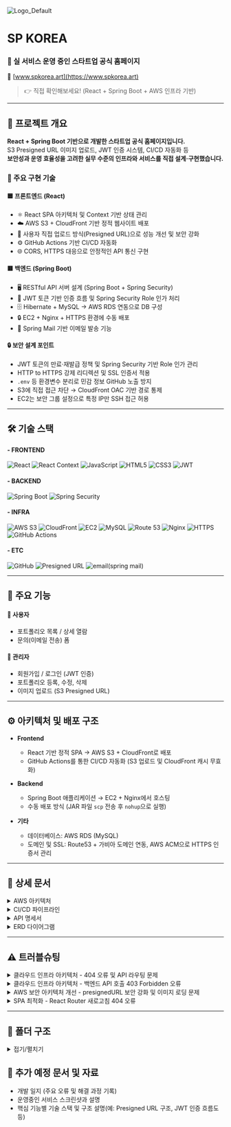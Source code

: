 ![Logo_Default](https://github.com/user-attachments/assets/bb8e62db-cd8f-4eec-b1f3-c39ea534af51)
# SP KOREA  
### 🚀 실 서비스 운영 중인 스타트업 공식 홈페이지  
🔗 [www.spkorea.art](https://www.spkorea.art)  
> 👉 직접 확인해보세요! (React + Spring Boot + AWS 인프라 기반)

---

## 📌 프로젝트 개요

**React + Spring Boot 기반으로 개발한 스타트업 공식 홈페이지입니다.**  
S3 Presigned URL 이미지 업로드, JWT 인증 시스템, CI/CD 자동화 등  
**보안성과 운영 효율성을 고려한 실무 수준의 인프라와 서비스를 직접 설계·구현했습니다.**

### 🧩 주요 구현 기술

#### 🟦 프론트엔드 (React)
- ⚛️ React SPA 아키텍처 및 Context 기반 상태 관리
- ☁️ AWS S3 + CloudFront 기반 정적 웹사이트 배포
- 🔐 사용자 직접 업로드 방식(Presigned URL)으로 성능 개선 및 보안 강화
- ⚙️ GitHub Actions 기반 CI/CD 자동화
- 🌐 CORS, HTTPS 대응으로 안정적인 API 통신 구현

#### 🟥 백엔드 (Spring Boot)
- 🖥️ RESTful API 서버 설계 (Spring Boot + Spring Security)
- 🔑 JWT 토큰 기반 인증 흐름 및 Spring Security Role 인가 처리
- 🗄️ Hibernate + MySQL → AWS RDS 연동으로 DB 구성
- 🔒 EC2 + Nginx + HTTPS 환경에 수동 배포
- 📧 Spring Mail 기반 이메일 발송 기능

#### 🔒 보안 설계 포인트
- JWT 토큰의 만료·재발급 정책 및 Spring Security 기반 Role 인가 관리
- HTTP to HTTPS 강제 리디렉션 및 SSL 인증서 적용
- `.env` 등 환경변수 분리로 민감 정보 GitHub 노출 방지
- S3에 직접 접근 차단 → CloudFront OAC 기반 경로 통제
- EC2는 보안 그룹 설정으로 특정 IP만 SSH 접근 허용

---

## 🛠️ 기술 스택

#### - FRONTEND  
![React](https://img.shields.io/badge/React-20232A?style=for-the-badge&logo=react&logoColor=61DAFB)
![React Context](https://img.shields.io/badge/React_Context-3178C6?style=for-the-badge&logo=react&logoColor=white)
![JavaScript](https://img.shields.io/badge/JavaScript-F7DF1E?style=for-the-badge&logo=javascript&logoColor=black)
![HTML5](https://img.shields.io/badge/HTML5-E34F26?style=for-the-badge&logo=html5&logoColor=white)
![CSS3](https://img.shields.io/badge/CSS3-1572B6?style=for-the-badge&logo=css3&logoColor=white)
![JWT](https://img.shields.io/badge/JWT-000000?style=for-the-badge&logo=jwt&logoColor=white) 

#### - BACKEND  
![Spring Boot](https://img.shields.io/badge/Spring_Boot-6DB33F?style=for-the-badge&logo=springboot&logoColor=white)
![Spring Security](https://img.shields.io/badge/Spring_Security-4BAF4F?style=for-the-badge&logo=springsecurity&logoColor=white)

#### - INFRA  
![AWS S3](https://img.shields.io/badge/AWS_S3-569A31?style=for-the-badge&logo=amazonaws&logoColor=white)
![CloudFront](https://img.shields.io/badge/CloudFront-232F3E?style=for-the-badge&logo=amazonaws&logoColor=white)
![EC2](https://img.shields.io/badge/AWS_EC2-FF9900?style=for-the-badge&logo=amazonec2&logoColor=white)
![MySQL](https://img.shields.io/badge/RDS(MySQL)-00758F?style=for-the-badge&logo=mysql&logoColor=white)
![Route 53](https://img.shields.io/badge/Route_53-4053A0?style=for-the-badge&logo=amazonaws&logoColor=white)
![Nginx](https://img.shields.io/badge/Nginx-009639?style=for-the-badge&logo=nginx&logoColor=white)
![HTTPS](https://img.shields.io/badge/HTTPS-005C9C?style=for-the-badge&logo=letsencrypt&logoColor=white)
![GitHub Actions](https://img.shields.io/badge/GitHub_Actions-2088FF?style=for-the-badge&logo=githubactions&logoColor=white)  

#### - ETC  
![GitHub](https://img.shields.io/badge/GitHub-181717?style=for-the-badge&logo=github&logoColor=white)
![Presigned URL](https://img.shields.io/badge/Presigned_URL-232F3E?style=for-the-badge&logo=amazonaws&logoColor=white)
![email(spring mail)](https://img.shields.io/badge/Email(spring_mail)-3178C6?style=for-the-badge&logo=amazonaws&logoColor=white)

---

## 🎯 주요 기능

#### 👤 사용자
- 포트폴리오 목록 / 상세 열람
- 문의(이메일 전송) 폼

#### 🔐 관리자
- 회원가입 / 로그인 (JWT 인증)
- 포트폴리오 등록, 수정, 삭제
- 이미지 업로드 (S3 Presigned URL)

---

## ⚙️ 아키텍처 및 배포 구조

- **Frontend**
  - React 기반 정적 SPA → AWS S3 + CloudFront로 배포
  - GitHub Actions를 통한 CI/CD 자동화 (S3 업로드 및 CloudFront 캐시 무효화)
  
- **Backend**
  - Spring Boot 애플리케이션 → EC2 + Nginx에서 호스팅
  - 수동 배포 방식 (JAR 파일 `scp` 전송 후 `nohup`으로 실행)
  
- **기타**
  - 데이터베이스: AWS RDS (MySQL)
  - 도메인 및 SSL: Route53 + 가비아 도메인 연동, AWS ACM으로 HTTPS 인증서 관리

---

## 📄 상세 문서  

<details>
  <summary>AWS 아키텍처</summary>
    <img src="https://github.com/user-attachments/assets/e033bc7a-700f-4439-9dc7-1c6099ce5ea2" />
</details>

<details>
  <summary>CI/CD 파이프라인</summary>
    <img src="https://github.com/user-attachments/assets/64da268a-9d71-4800-8077-514bd2f1475d" />
</details>
  
<details>
  <summary>API 명세서</summary>
    <img src="https://github.com/user-attachments/assets/ec61fc21-a0b8-493e-b97a-9744adb73744" alt="API 명세서" />
  
  | 메서드 | URL                | 설명                        | 요청 바디                | 응답 예                      | 인증 필요 여부 |
  |:-------|:-------------------|:---------------------------|:------------------------|:-----------------------------|:--------------|
  | GET    | /api/work          | 모든 작업(포트폴리오) 조회  | 없음                    | 작업 배열                   | 아니오        |
  | POST   | /api/work          | 새 작업 생성               | WorkRequestDto          | 생성된 작업 객체            | 예            |
  | GET    | /api/work/{id}     | 특정 작업 상세 조회        | 없음                    | WorkResponseDto             | 아니오        |
  | PUT    | /api/work/{id}     | 특정 작업 수정             | WorkRequestDto          | 수정된 작업 객체            | 예            |
  | DELETE | /api/work/{id}     | 특정 작업 삭제             | 없음                    | 성공 메시지                 | 예            |
  | GET    | /api/work/thumbnails | 메인 썸네일 목록 조회     | 없음                    | MainThumbnailDto 배열       | 아니오        |
  | GET    | /api/work/new      | 신규 썸네일 목록 조회       | 없음                    | NewThumbnailDto 배열        | 아니오        |
  | POST   | /api/contact       | 문의 메시지 전송            | ContactMessage          | 성공 메시지                 | 아니오        |
  | POST   | /api/auth/signup   | 회원가입                  | SignupRequestDto        | 성공 메시지                 | 아니오        |
  | POST   | /api/auth/login    | 로그인                    | LoginRequestDto         | LoginResponseDto (토큰 포함)| 아니오        |
  | GET    | /api/s3/presign    | S3 업로드 Presigned URL 발급| 쿼리파라미터: key, contentType | presigned URL 객체     | 예            |
  | GET    | /api/category      | 카테고리 전체 조회          | 없음                    | 문자열 배열                 | 아니오        |
</details>

<details>
  <summary>ERD 다이어그램</summary>
    <img src="https://github.com/user-attachments/assets/83a62dcb-8239-4480-a7ef-4baea021afa9" />
</details>

---

## ⚠️ 트러블슈팅
<details>
<summary>클라우드 인프라 아키텍처 - 404 오류 및 API 라우팅 문제</summary>

### 🚨 문제상황
- 배포 후 전체 서비스에서 404 오류 발생  
- API 요청이 의도와 다르게 S3 정적 리소스로 라우팅됨

### 🔥 기술적 분석
- CloudFront + EC2 + S3 하이브리드 아키텍처에서 요청 분산 로직 부재  
- API 엔드포인트(`/api/**`)와 정적 리소스 간 명확한 라우팅 규칙 필요

### 🌀 해결방안
- CloudFront Behaviors 설정  
  - `/api/**` → EC2 Spring Boot 서버 (Origin)  
  - `/*` (기본) → S3 정적 리소스 (Origin)  
- Origin Protocol Policy 최적화

</details>

<details>
<summary>클라우드 인프라 아키텍처 - 백엔드 API 호출 403 Forbidden 오류</summary>

### 🚨 문제상황
- 프론트엔드는 정상 작동하나 백엔드 API 호출 시 403 Forbidden 오류 발생

### 🔥 기술적 분석
- CloudFront Origin 설정이 HTTPS Only로 구성됨  
- EC2 서버는 HTTP(포트 8080)만 리스닝하여 프로토콜 불일치 발생

### 🌀 해결방안
- Origin Protocol Policy를 HTTP Only로 변경하여 프로토콜 불일치 해결

</details>

<details>
<summary>AWS 보안 아키텍처 개선 - presignedURL 보안 강화 및 이미지 로딩 문제</summary>

### 🚨 문제상황
- 클라이언트 측에 AWS Access Key 하드코딩으로 보안 위험 노출  
- presignedURL 도입 후 기존 이미지 URL 경로 이슈 발생 (이미지 로딩 실패)

### 🔥 기술적 분석
- 초기 개발 시 프론트엔드에서 직접 S3 업로드 (보안 취약점)  
- presignedURL 도입 후 상대경로 저장으로 인해 이미지가 정상 노출되지 않음

### 🌀 해결방안
- presignedURL 방식 도입으로 보안 강화  
- CloudFront 캐시 무효화 수행하여 URL 정합성 확보  
- 절대경로 및 상대경로 문제 해결하여 이미지 서빙 안정화

</details>

<details>
<summary>SPA 최적화 - React Router 새로고침 404 오류</summary>

### 🚨 문제상황
- React Router를 사용하는 SPA에서 새로고침 또는 직접 URL 접근 시 404 오류 발생

### 🔥 기술적 분석
- S3 + CloudFront 환경에서 SPA 라우팅 처리 로직 부재  
- 서버가 해당 경로에 실제 파일이 없다고 판단하여 404 오류 반환

### 🌀 해결방안
- CloudFront Error Pages 설정:  
  - 403, 404 오류 발생 시 `/index.html`로 리다이렉트  
  - 응답 코드(Response Code)를 200으로 변경하여 SPA 라우팅 지원

</details>


---

## 📂 폴더 구조
<details>
  <summary>접기/펼치기</summary>
  
```
📦 SPKorea_Front-end
  ┗ 📂 src
    ┣ 📜 App.jsx
    ┣ 📂 assets
    ┃ ┣ 📂 img
    ┃ ┗ 📂 videos
    ┣ 📂 components
    ┃ ┣ 📜 ContactForm.jsx
    ┃ ┣ 📜 CursorFollwer.jsx
    ┃ ┣ 📜 Footer.css
    ┃ ┣ 📜 Footer.jsx
    ┃ ┣ 📜 Header.css
    ┃ ┣ 📜 Header.jsx
    ┃ ┣ 📜 ImageUploader.jsx
    ┃ ┣ 📜 Logo.jsx
    ┃ ┣ 📜 ScrollToTop.jsx
    ┃ ┗ 📜 VideoUploader.jsx
    ┣ 📂 contexts
    ┃ ┗ 📜 AuthContext.jsx
    ┣ 📜 index.js
    ┣ 📂 pages
    ┃ ┣ 📜 About.css
    ┃ ┣ 📜 About.jsx
    ┃ ┣ 📂 admin
    ┃ ┃ ┣ 📜 WorkAdd.css
    ┃ ┃ ┣ 📜 WorkAdd.jsx
    ┃ ┃ ┣ 📜 WorkEdit.css
    ┃ ┃ ┗ 📜 WorkEdit.jsx
    ┃ ┣ 📜 Home.css
    ┃ ┣ 📜 Home.jsx
    ┃ ┣ 📂 user
    ┃ ┃ ┣ 📜 Login.css
    ┃ ┃ ┣ 📜 Login.jsx
    ┃ ┃ ┣ 📜 SignUp.css
    ┃ ┃ ┗ 📜 SignUp.jsx
    ┃ ┗ 📂 work
    ┃   ┣ 📜 WorkDetail.css
    ┃   ┣ 📜 WorkDetail.jsx
    ┃   ┣ 📜 WorkList.css
    ┃   ┗ 📜 WorkList.jsx
    ┗ 📂 utils
      ┣ 📜 authUtils.jsx
      ┗ 📜 s3Uploader.jsx
  ```
  ```
  📦 SPKorea_Back-end
    📂src
     ┣ 📂main
     ┃ ┣ 📂java
     ┃ ┃ ┗ 📂com
     ┃ ┃ ┃ ┗ 📂spkorea
     ┃ ┃ ┃ ┃ ┣ 📂config
     ┃ ┃ ┃ ┃ ┃ ┣ 📜AwsS3Config.java
     ┃ ┃ ┃ ┃ ┃ ┣ 📜JwtAuthenticationFilter.java
     ┃ ┃ ┃ ┃ ┃ ┣ 📜JwtUtil.java
     ┃ ┃ ┃ ┃ ┃ ┣ 📜SecurityConfig.java
     ┃ ┃ ┃ ┃ ┃ ┗ 📜WebConfig.java
     ┃ ┃ ┃ ┃ ┣ 📂controller
     ┃ ┃ ┃ ┃ ┃ ┣ 📜AuthController.java
     ┃ ┃ ┃ ┃ ┃ ┣ 📜CategoryController.java
     ┃ ┃ ┃ ┃ ┃ ┣ 📜ContactController.java
     ┃ ┃ ┃ ┃ ┃ ┣ 📜S3Controller.java
     ┃ ┃ ┃ ┃ ┃ ┗ 📜WorkController.java
     ┃ ┃ ┃ ┃ ┣ 📂dto
     ┃ ┃ ┃ ┃ ┃ ┣ 📜LoginRequestDto.java
     ┃ ┃ ┃ ┃ ┃ ┣ 📜LoginResponseDto.java
     ┃ ┃ ┃ ┃ ┃ ┣ 📜MainThumbnailDto.java
     ┃ ┃ ┃ ┃ ┃ ┣ 📜NewThumbnailDto.java
     ┃ ┃ ┃ ┃ ┃ ┣ 📜SignupRequestDto.java
     ┃ ┃ ┃ ┃ ┃ ┣ 📜WorkRequestDto.java
     ┃ ┃ ┃ ┃ ┃ ┗ 📜WorkResponseDto.java
     ┃ ┃ ┃ ┃ ┣ 📂entity
     ┃ ┃ ┃ ┃ ┃ ┣ 📜Category.java
     ┃ ┃ ┃ ┃ ┃ ┣ 📜ContactMessage.java
     ┃ ┃ ┃ ┃ ┃ ┣ 📜User.java
     ┃ ┃ ┃ ┃ ┃ ┣ 📜Work.java
     ┃ ┃ ┃ ┃ ┃ ┗ 📜WorkImage.java
     ┃ ┃ ┃ ┃ ┣ 📂repository
     ┃ ┃ ┃ ┃ ┃ ┣ 📜CategoryRepository.java
     ┃ ┃ ┃ ┃ ┃ ┣ 📜ContactMessageRepository.java
     ┃ ┃ ┃ ┃ ┃ ┣ 📜UserRepository.java
     ┃ ┃ ┃ ┃ ┃ ┣ 📜WorkImageRepository.java
     ┃ ┃ ┃ ┃ ┃ ┗ 📜WorkRepository.java
     ┃ ┃ ┃ ┃ ┣ 📂service
     ┃ ┃ ┃ ┃ ┃ ┣ 📜AuthService.java
     ┃ ┃ ┃ ┃ ┃ ┣ 📜CategoryService.java
     ┃ ┃ ┃ ┃ ┃ ┣ 📜ContactService.java
     ┃ ┃ ┃ ┃ ┃ ┣ 📜S3Service.java
     ┃ ┃ ┃ ┃ ┃ ┣ 📜UserService.java
     ┃ ┃ ┃ ┃ ┃ ┗ 📜WorkService.java
     ┃ ┃ ┃ ┃ ┗ 📜SpKoreaBackEndApplication.java
     ┃ ┗ 📂resources
     ┃ ┃ ┣ 📂META-INF
     ┃ ┃ ┃ ┗ 📜additional-spring-configuration-metadata.json
     ┃ ┃ ┣ 📂static
     ┃ ┃ ┣ 📂templates
     ┃ ┃ ┗ 📜application.properties
```
</details>

## 📄 추가 예정 문서 및 자료
- 개발 일지 (주요 오류 및 해결 과정 기록)
- 운영중인 서비스 스크린샷과 설명
- 핵심 기능별 기술 스택 및 구조 설명(예: Presigned URL 구조, JWT 인증 흐름도 등)
